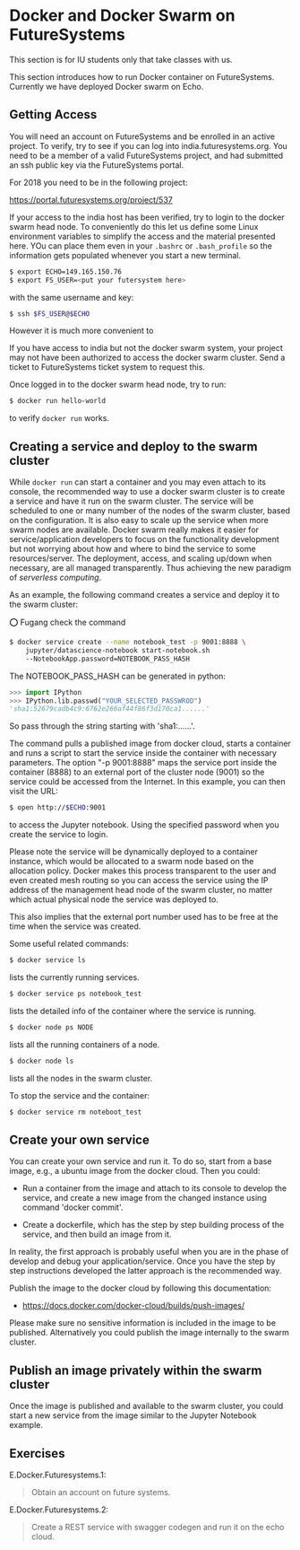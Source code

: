 # Docker and Docker Swarm on FutureSystems

<!--- 

Disclaimer: If you reached this file via github, it is ok to make a pull request 
for this file to correct it. However, viewing this file is only done properly 
in the ePub. Thus we recommend that you go to 

https://github.com/cloudmesh-community/book/blob/master/README.md

and download the appropriate ePub
--->

This section is for IU students only that take classes with us.

This section introduces how to run Docker container on FutureSystems.
Currently we have deployed Docker swarm on Echo.

## Getting Access

You will need an account on FutureSystems and be enrolled in an active
project. To verify, try to see if you can log into
india.futuresystems.org. You need to be a member of a valid
FutureSystems project, and had submitted an ssh public key via the
FutureSystems portal.

For 2018 you need to be in the following project:

<https://portal.futuresystems.org/project/537>

If your access to the india host has been verified, try to login to the
docker swarm head node. To conveniently do this let us define some Linux
environment variables to simplify the access and the material presented
here. YOu can place them even in your `.bashrc` or `.bash_profile` so
the information gets populated whenever you start a new terminal.

```bash
$ export ECHO=149.165.150.76
$ export FS_USER=<put your futersystem here>
```

with the same username and key:

```bash
$ ssh $FS_USER@$ECHO
```

However it is much more convenient to

If you have access to india but not the docker swarm system, your
project may not have been authorized to access the docker swarm cluster.
Send a ticket to FutureSystems ticket system to request this.

Once logged in to the docker swarm head node, try to run:

```bash
$ docker run hello-world
```

to verify `docker run` works.

## Creating a service and deploy to the swarm cluster

While `docker run` can start a container and you may even attach to its
console, the recommended way to use a docker swarm cluster is to create
a service and have it run on the swarm cluster. The service will be
scheduled to one or many number of the nodes of the swarm cluster, based
on the configuration. It is also easy to scale up the service when more
swarm nodes are available. Docker swarm really makes it easier for
service/application developers to focus on the functionality development
but not worrying about how and where to bind the service to some
resources/server. The deployment, access, and scaling up/down when
necessary, are all managed transparently. Thus achieving the new
paradigm of *serverless computing*.

As an example, the following command creates a service and deploy it to
the swarm cluster:

:o: Fugang check the command

```bash
$ docker service create --name notebook_test -p 9001:8888 \
    jupyter/datascience-notebook start-notebook.sh
    --NotebookApp.password=NOTEBOOK_PASS_HASH
```
    
The NOTEBOOK_PASS_HASH can be generated in python:

```python
>>> import IPython
>>> IPython.lib.passwd("YOUR_SELECTED_PASSWROD")
'sha1:52679cadb4c9:6762e266af44f86f3d170ca1......'
```

So pass through the string starting with 'sha1:\...\...'.

The command pulls a published image from docker cloud, starts a
container and runs a script to start the service inside the container
with necessary parameters. The option "-p 9001:8888" maps the service
port inside the container (8888) to an external port of the cluster node
(9001) so the service could be accessed from the Internet. In this
example, you can then visit the URL:

```bash
$ open http://$ECHO:9001
```

to access the Jupyter notebook. Using the specified password when you
create the service to login.

Please note the service will be dynamically deployed to a container
instance, which would be allocated to a swarm node based on the
allocation policy. Docker makes this process transparent to the user and
even created mesh routing so you can access the service using the IP
address of the management head node of the swarm cluster, no matter
which actual physical node the service was deployed to.

This also implies that the external port number used has to be free at
the time when the service was created.

Some useful related commands:

```bash
$ docker service ls
```

lists the currently running services.

```bash
$ docker service ps notebook_test
```

lists the detailed info of the container where the service is running.

```bash
$ docker node ps NODE
```

lists all the running containers of a node.

```bash
$ docker node ls
```

lists all the nodes in the swarm cluster.

To stop the service and the container:

```bash
$ docker service rm noteboot_test
```

## Create your own service

You can create your own service and run it. To do so, start from a base
image, e.g., a ubuntu image from the docker cloud. Then you could:

-   Run a container from the image and attach to its console to develop
    the service, and create a new image from the changed instance using
    command 'docker commit'.

-   Create a dockerfile, which has the step by step building process of
    the service, and then build an image from it.

In reality, the first approach is probably useful when you are in the
phase of develop and debug your application/service. Once you have the
step by step instructions developed the latter approach is the
recommended way.

Publish the image to the docker cloud by following this documentation:

* <https://docs.docker.com/docker-cloud/builds/push-images/>

Please make sure no sensitive information is included in the image to be
published. Alternatively you could publish the image internally to the
swarm cluster.

## Publish an image privately within the swarm cluster

Once the image is published and available to the swarm cluster, you
could start a new service from the image similar to the Jupyter Notebook
example.

## Exercises

E.Docker.Futuresystems.1:

> Obtain an account on future systems.

E.Docker.Futuresystems.2:

> Create a REST service with swagger codegen and run it on the echo cloud.

